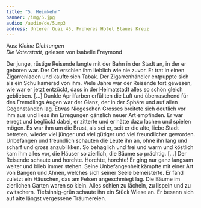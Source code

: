 ```yaml
---
title: "5. Heimkehr"
banner: /img/5.jpg
audio: /audio/de/5.mp3
address: Unterer Quai 45, Früheres Hotel Blaues Kreuz
---
```


Aus: *Kleine Dichtungen  
Die Vaterstadt*, gelesen von Isabelle Freymond

Der junge, rüstige Reisende langte mit der Bahn in der
Stadt an, in der er geboren war. Der Ort erschien ihm lieblich
wie nie zuvor. Er trat in einen Zigarrenladen und kaufte sich
Tabak. Der Zigarrenhändler entpuppte sich als ein Schulkamerad von ihm. Viele Jahre war der Reisende fort gewesen, wie
war er jetzt entzückt, dass in der Heimatstadt alles so schön
gleich geblieben. [...] Dunkle Aprilfarben erfüllten die Luft und
überraschend für des Fremdlings Augen war der Glanz, der in
der Sphäre und auf allen Gegenständen lag. Etwas Niegesehen
Grosses breitete sich deutlich vor ihm aus und liess ihn Erregungen gänzlich neuer Art empfinden. Er war erregt und beglückt dabei, er zitterte und er hätte dazu lachen und spielen
mögen. Es war ihm um die Brust, als sei er, seit er die alte,
liebe Stadt betreten, wieder viel jünger und viel gütiger und viel
freundlicher geworden. Unbefangen und freundlich schauten
die Leute ihn an, ohne ihn lang und scharf und gross anzublikken. So behaglich und frei und warm und köstlich kam ihm
alles vor, die Häuser so zierlich, die Bäume so prächtig. [...] Der
Reisende schaute und horchte. Horchte, horchte! Er ging nur
ganz langsam weiter und blieb immer stehen. Seine Unbefangenheit kämpfte mit einer Art von Bangen und Ahnen, welches
sich seiner Seele bemeisterte. Er fand zuletzt ein Häuschen, das
am Felsen angeschmiegt lag. Die Bäume im zierlichen Garten
waren so klein. Alles schien zu lächeln, zu lispeln und zu zwitschern. Tiefsinnig-grün schaute ihn ein Stück Wiese an. Er besann sich auf alte längst vergessene Träumereien.